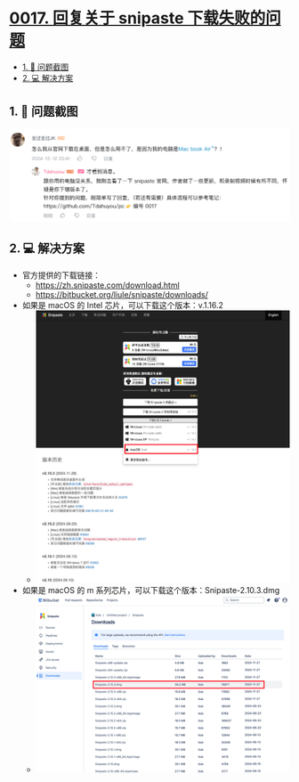 # [0017. 回复关于 snipaste 下载失败的问题](https://github.com/Tdahuyou/pc/tree/main/0017.%20%E5%9B%9E%E5%A4%8D%E5%85%B3%E4%BA%8E%20snipaste%20%E4%B8%8B%E8%BD%BD%E5%A4%B1%E8%B4%A5%E7%9A%84%E9%97%AE%E9%A2%98)

<!-- region:toc -->
- [1. 📝 问题截图](#1--问题截图)
- [2. 💻 解决方案](#2--解决方案)
<!-- endregion:toc -->

## 1. 📝 问题截图

![](assets/2024-12-14-21-47-53.png)

## 2. 💻 解决方案

- 官方提供的下载链接：
  - https://zh.snipaste.com/download.html
  - https://bitbucket.org/liule/snipaste/downloads/
- 如果是 macOS 的 Intel 芯片，可以下载这个版本：v.1.16.2
  - ![](assets/2024-12-14-21-36-23.png)
- 如果是 macOS 的 m 系列芯片，可以下载这个版本：Snipaste-2.10.3.dmg
  - ![](assets/2024-12-14-21-40-00.png)